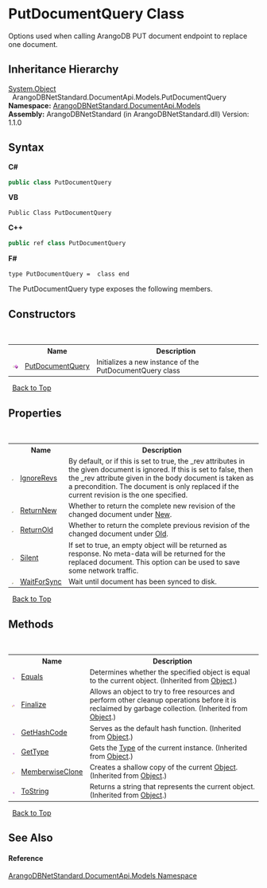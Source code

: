 # PutDocumentQuery Class
 

Options used when calling ArangoDB PUT document endpoint to replace one document.


## Inheritance Hierarchy
<a href="https://docs.microsoft.com/dotnet/api/system.object" target="_blank" rel="noopener noreferrer">System.Object</a><br />&nbsp;&nbsp;ArangoDBNetStandard.DocumentApi.Models.PutDocumentQuery<br />
**Namespace:**&nbsp;<a href="81a73561-cfc6-64b8-9923-29f0333f4867">ArangoDBNetStandard.DocumentApi.Models</a><br />**Assembly:**&nbsp;ArangoDBNetStandard (in ArangoDBNetStandard.dll) Version: 1.1.0

## Syntax

**C#**<br />
``` C#
public class PutDocumentQuery
```

**VB**<br />
``` VB
Public Class PutDocumentQuery
```

**C++**<br />
``` C++
public ref class PutDocumentQuery
```

**F#**<br />
``` F#
type PutDocumentQuery =  class end
```

The PutDocumentQuery type exposes the following members.


## Constructors
&nbsp;<table><tr><th></th><th>Name</th><th>Description</th></tr><tr><td>![Public method](media/pubmethod.gif "Public method")</td><td><a href="34dc73e7-9ba4-2a05-1e31-191f763350d7">PutDocumentQuery</a></td><td>
Initializes a new instance of the PutDocumentQuery class</td></tr></table>&nbsp;
<a href="#putdocumentquery-class">Back to Top</a>

## Properties
&nbsp;<table><tr><th></th><th>Name</th><th>Description</th></tr><tr><td>![Public property](media/pubproperty.gif "Public property")</td><td><a href="e82367cb-3a1c-85b4-70c4-8f45620aae1a">IgnoreRevs</a></td><td>
By default, or if this is set to true, the _rev attributes in the given document is ignored. If this is set to false, then the _rev attribute given in the body document is taken as a precondition. The document is only replaced if the current revision is the one specified.</td></tr><tr><td>![Public property](media/pubproperty.gif "Public property")</td><td><a href="0d7b346f-1dfa-faaf-19bb-b5be31e31340">ReturnNew</a></td><td>
Whether to return the complete new revision of the changed document under <a href="bc67f61c-db50-7902-969f-2bb2984f5050">New</a>.</td></tr><tr><td>![Public property](media/pubproperty.gif "Public property")</td><td><a href="3663b415-723f-275c-6ace-a9c5c7673609">ReturnOld</a></td><td>
Whether to return the complete previous revision of the changed document under <a href="fc184018-44ee-6e39-31db-62eff606ebb0">Old</a>.</td></tr><tr><td>![Public property](media/pubproperty.gif "Public property")</td><td><a href="abf3157d-371c-e6f2-befb-82c6633b4858">Silent</a></td><td>
If set to true, an empty object will be returned as response. No meta-data will be returned for the replaced document. This option can be used to save some network traffic.</td></tr><tr><td>![Public property](media/pubproperty.gif "Public property")</td><td><a href="4e6ce4a1-d213-6651-00e7-9cfeb47bc11f">WaitForSync</a></td><td>
Wait until document has been synced to disk.</td></tr></table>&nbsp;
<a href="#putdocumentquery-class">Back to Top</a>

## Methods
&nbsp;<table><tr><th></th><th>Name</th><th>Description</th></tr><tr><td>![Public method](media/pubmethod.gif "Public method")</td><td><a href="https://docs.microsoft.com/dotnet/api/system.object.equals#system-object-equals(system-object)" target="_blank" rel="noopener noreferrer">Equals</a></td><td>
Determines whether the specified object is equal to the current object.
 (Inherited from <a href="https://docs.microsoft.com/dotnet/api/system.object" target="_blank" rel="noopener noreferrer">Object</a>.)</td></tr><tr><td>![Protected method](media/protmethod.gif "Protected method")</td><td><a href="https://docs.microsoft.com/dotnet/api/system.object.finalize#system-object-finalize" target="_blank" rel="noopener noreferrer">Finalize</a></td><td>
Allows an object to try to free resources and perform other cleanup operations before it is reclaimed by garbage collection.
 (Inherited from <a href="https://docs.microsoft.com/dotnet/api/system.object" target="_blank" rel="noopener noreferrer">Object</a>.)</td></tr><tr><td>![Public method](media/pubmethod.gif "Public method")</td><td><a href="https://docs.microsoft.com/dotnet/api/system.object.gethashcode#system-object-gethashcode" target="_blank" rel="noopener noreferrer">GetHashCode</a></td><td>
Serves as the default hash function.
 (Inherited from <a href="https://docs.microsoft.com/dotnet/api/system.object" target="_blank" rel="noopener noreferrer">Object</a>.)</td></tr><tr><td>![Public method](media/pubmethod.gif "Public method")</td><td><a href="https://docs.microsoft.com/dotnet/api/system.object.gettype#system-object-gettype" target="_blank" rel="noopener noreferrer">GetType</a></td><td>
Gets the <a href="https://docs.microsoft.com/dotnet/api/system.type" target="_blank" rel="noopener noreferrer">Type</a> of the current instance.
 (Inherited from <a href="https://docs.microsoft.com/dotnet/api/system.object" target="_blank" rel="noopener noreferrer">Object</a>.)</td></tr><tr><td>![Protected method](media/protmethod.gif "Protected method")</td><td><a href="https://docs.microsoft.com/dotnet/api/system.object.memberwiseclone#system-object-memberwiseclone" target="_blank" rel="noopener noreferrer">MemberwiseClone</a></td><td>
Creates a shallow copy of the current <a href="https://docs.microsoft.com/dotnet/api/system.object" target="_blank" rel="noopener noreferrer">Object</a>.
 (Inherited from <a href="https://docs.microsoft.com/dotnet/api/system.object" target="_blank" rel="noopener noreferrer">Object</a>.)</td></tr><tr><td>![Public method](media/pubmethod.gif "Public method")</td><td><a href="https://docs.microsoft.com/dotnet/api/system.object.tostring#system-object-tostring" target="_blank" rel="noopener noreferrer">ToString</a></td><td>
Returns a string that represents the current object.
 (Inherited from <a href="https://docs.microsoft.com/dotnet/api/system.object" target="_blank" rel="noopener noreferrer">Object</a>.)</td></tr></table>&nbsp;
<a href="#putdocumentquery-class">Back to Top</a>

## See Also


#### Reference
<a href="81a73561-cfc6-64b8-9923-29f0333f4867">ArangoDBNetStandard.DocumentApi.Models Namespace</a><br />